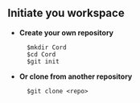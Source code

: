 Initiate you workspace
----------------------

* **Create your own repository**

        $mkdir Cord
        $cd Cord
        $git init 

* **Or clone from another repository**

        $git clone <repo>  
